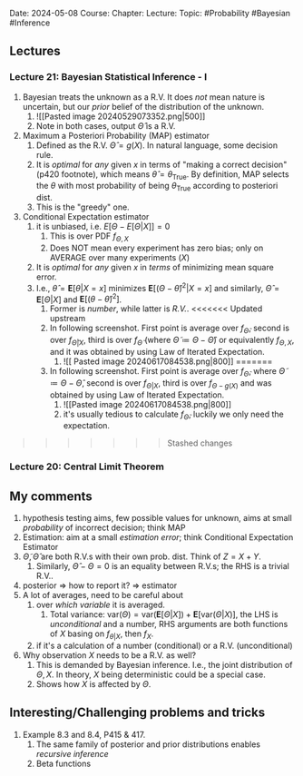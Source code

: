 Date: 2024-05-08
Course:
Chapter: 
Lecture: 
Topic: #Probability #Bayesian #Inference 

## Lectures
### Lecture 21: Bayesian Statistical Inference - I
1. Bayesian treats the unknown as a R.V. It does *not* mean nature is uncertain, but our *prior* belief of the distribution of the unknown.
	1. ![[Pasted image 20240529073352.png|500]]
	2. Note in both cases, output $\hat{\Theta}$ is a R.V. 
2. Maximum a Posteriori Probability (MAP) estimator
	1. Defined as the R.V. $\hat{\Theta}=g(X)$. In natural language, some decision rule. 
	2. It is *optimal* for *any* given $x$ in terms of "making a correct decision" (p420 footnote), which means $\hat{\theta}=\theta_{\text{True}}$. By definition, MAP selects the $\theta$ with most probability of being $\theta_{\text{True}}$ according to posteriori dist. 
	3. This is the "greedy" one.
3. Conditional Expectation estimator
	1. it is unbiased, i.e. $E[\Theta - E[\Theta|X]]=0$
		1. This is over PDF $f_{\Theta, X}$
		2. Does NOT mean every experiment has zero bias; only on AVERAGE over many experiments ($X$)
	2. It is *optimal* for *any* given $x$ in *terms* of minimizing mean square error.
	3. I.e., $\hat{\theta} = \mathbf{E}[\theta|X=x]$ minimizes $\mathbf{E}[(\Theta - \hat{\theta})^2|X=x]$ and similarly, $\hat{\Theta} = \mathbf{E}[\Theta|X]$ and $\mathbf{E}[(\theta - \hat{\theta})^2]$.
		1. Former is *number*, while latter is *R.V.*.
<<<<<<< Updated upstream
		3. In following screenshot. First point is average over $f_{\tilde{\Theta}}$, second is over $f_{\tilde{\Theta}|X}$, third is over $f_{\tilde{\Theta}}$ (where $\tilde{\Theta}\coloneqq \Theta - \hat{\Theta}$) or equivalently $f_{\Theta, X}$, and it was obtained by using Law of Iterated Expectation. 
			1. ![[ Pasted image 20240617084538.png|800]]
=======
		2. In following screenshot. First point is average over $f_{\tilde{\Theta}}$, where $\tilde{\Theta}\coloneqq \Theta - \hat{\Theta}$, second is over $f_{{\Theta}|X}$, third is over $f_{\Theta - g(X)}$ and was obtained by using Law of Iterated Expectation.
			1. ![[Pasted image 20240617084538.png|800]]
			2. it's usually tedious to calculate $f_{\tilde{\Theta}}$, luckily we only need the expectation.
>>>>>>> Stashed changes
### Lecture 20: Central Limit Theorem
## My comments
1. hypothesis testing aims, few possible values for unknown, aims at small *probability* of incorrect decision; think MAP
2. Estimation: aim at a small *estimation error*; think Conditional Expectation Estimator
3. $\tilde{\Theta}, \hat{\Theta}$ are both R.V.s with their own prob. dist. Think of $Z = X + Y$.
	1. Similarly, $\hat{\Theta} - \Theta = 0$ is an equality between R.V.s; the RHS is a trivial R.V.. 
4. posterior => how to report it? => estimator
5. A lot of averages, need to be careful about 
	1. over *which variable* it is averaged.
		1. Total variance: $\text{var}(\Theta) = \text{var}(\mathbf{E}[\Theta|X]) + \mathbf{E}[\text{var}(\Theta|X)]$, the LHS is *unconditional* and a number, RHS arguments are both functions of $X$ basing on $f_{\theta|X}$, then $f_X$.
	2. if it's a calculation of a number (conditional) or a R.V. (unconditional)
6. Why observation $X$ needs to be a R.V. as well?
	1. This is demanded by Bayesian inference. I.e., the joint distribution of $\Theta, X$. In theory, $X$ being deterministic could be a special case.
	2. Shows how $X$ is affected by $\Theta$.
## Interesting/Challenging problems and tricks
1. Example 8.3 and 8.4, P415 & 417. 
	1. The same family of posterior and prior distributions enables *recursive inference*
	2. Beta functions